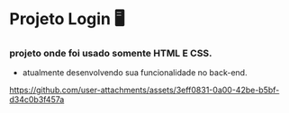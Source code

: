 # Projeto Login 🖥️

### projeto onde foi usado somente HTML E CSS.

* atualmente desenvolvendo sua funcionalidade no back-end.




https://github.com/user-attachments/assets/3eff0831-0a00-42be-b5bf-d34c0b3f457a

